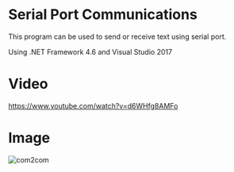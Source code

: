 # Serial Port Communications
This program can be used to send or receive text using serial port.

Using .NET Framework 4.6 and Visual Studio 2017

# Video
https://www.youtube.com/watch?v=d6WHfg8AMFo

# Image
![com2com](https://user-images.githubusercontent.com/9809095/50658757-45ab3200-0f92-11e9-8460-b444094da315.png)
